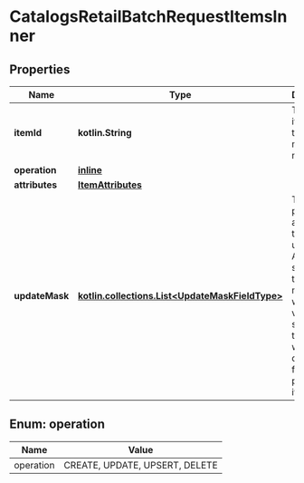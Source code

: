 
# CatalogsRetailBatchRequestItemsInner

## Properties
Name | Type | Description | Notes
------------ | ------------- | ------------- | -------------
**itemId** | **kotlin.String** | The catalog item id in the merchant namespace | 
**operation** | [**inline**](#Operation) |  | 
**attributes** | [**ItemAttributes**](ItemAttributes.md) |  | 
**updateMask** | [**kotlin.collections.List&lt;UpdateMaskFieldType&gt;**](UpdateMaskFieldType.md) | The list of product attributes to be updated. Attributes specified in the update mask without a value specified in the body will be deleted from the product item. |  [optional]


<a id="Operation"></a>
## Enum: operation
Name | Value
---- | -----
operation | CREATE, UPDATE, UPSERT, DELETE



